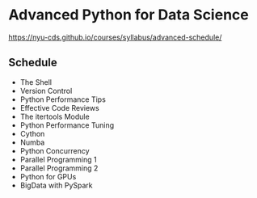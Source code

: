 # Advanced Python for Data Science

https://nyu-cds.github.io/courses/syllabus/advanced-schedule/

## Schedule

- The Shell
- Version Control
- Python Performance Tips
- Effective Code Reviews
- The itertools Module
- Python Performance Tuning
- Cython
- Numba
- Python Concurrency
- Parallel Programming 1
- Parallel Programming 2
- Python for GPUs
- BigData with PySpark